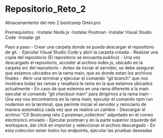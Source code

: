 # Repositorio_Reto_2
Almacenamiento del reto 2 bootcamp Omni.pro

Prerrequisitos:
    -Instalar Node.js
    -Instalar Postman
    -Instalar Visual Studio Code
    -Instalar git

Paso a paso
    - Crear una carpeta donde se pueda descargar el repositorio de git.
    - Ejecutar Visual Studio Code y abrir la carpeta creada
    - Realizar una copia del repositorio (El repositorio se encuenta publico)
    - Una vez descargado el repositorio, acceder al archivo index.js, ubicado en la carpeta src del repositorio
    - Antes de iniciar el servidor, se debe asegurar que estamos ubicados en la rama main, que es donde estan los archivos finales
        - Abrir una terminal y ejecutar el comando "git branch" que nos mostrara todas las ramas y resaltara la rama en la que estamos ubicados actualmente
        - En caso de que estemos en una rama diferente a la main ejecutar el comando "git checkout main" para dirigirnos a la rama main
    - Una vez nos encontremos en la rama main, ejecutar el comando npm run nodemon en la terminal, que perimte iniciar el servidor y reiniciarlo de manera automatica cada vez que se realice un cambio
    - Descargar el archivo "CX Bootcamp reto 2.postman_collection" adjuntado en el correo electronico enviado
    - Ejecutar postman y en la parte superior izquierda del workspace, dar click en importar y seleccionar el archivo descargado
    - En esta coleccion estan todos los endpoints, ejecutar las pruebas deseadas
    